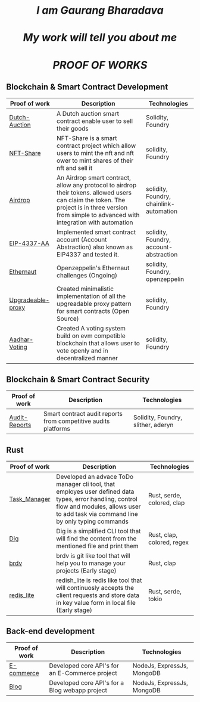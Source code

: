 <div align="center">
  <h1 style="font-style: italic">
   I am Gaurang Bharadava
  </h1>
</div>

<div align="center">
  <h1 style="font-style: italic">
   My work will tell you about me
  </h1>
</div>

<div align="center">
  <h1 style="font-style: italic">
   PROOF OF WORKS
  </h1>
</div>

## Blockchain & Smart Contract Development

| Proof of work                                                                  | Description                                                                                                                                       | Technologies                                  |
| ------------------------------------------------------------------------ | ------------------------------------------------------------------------------------------------------------------------------------------------- | --------------------------------------------- |
| [Dutch-Auction](https://github.com/GHexxerBrdv/Dutch-Auction.git)               |    A Dutch auction smart contract enable user to sell their goods                                                                               | Solidity, Foundry                            |
| [NFT-Share](https://github.com/GHexxerBrdv/Nft-Share.git)        | NFT-Share is a smart contract project which allow users to mint the nft and nft ower to mint shares of their nft and sell it                       | solidity, Foundry      
| [Airdrop](https://github.com/GHexxerBrdv/Airdrop.git)        | An Airdrop smart contract, allow any protocol to airdrop their tokens. allowed users can claim the token. The project is in three version from simple to advanced with integration with automation                       | solidity, Foundry, chainlink-automation      
| [EIP-4337-AA](https://github.com/GHexxerBrdv/EIP-4337-AA.git)        | Implemented smart contract account (Account Abstraction) also known as EIP4337 and tested it.                      | solidity, Foundry, account-abstraction     
| [Ethernaut](https://github.com/GHexxerBrdv/Ethernaut.git)        | Openzeppelin's Ethernaut challenges (Ongoing)                     | solidity, Foundry, openzeppelin     
| [Upgradeable-proxy](https://github.com/GHexxerBrdv/Upgrade-Proxy.git)        | Created minimalistic implementation of all the upgreadable proxy pattern for smart contracts (Open Source)                     | solidity, Foundry  
| [Aadhar-Voting](https://github.com/GHexxerBrdv/Aadhar-Voting.git)        | Created A voting system build on evm competible blockchain that allows user to vote openly and in decentralized manner                     | solidity, Foundry   


## Blockchain & Smart Contract Security

| Proof of work                                                                  | Description                                                                                                                                       | Technologies                                  |
| ------------------------------------------------------------------------ | ------------------------------------------------------------------------------------------------------------------------------------------------- | --------------------------------------------- |
| [Audit-Reports](https://github.com/GHexxerBrdv/Audit-Reports.git)               |    Smart contract audit reports from competitive audits platforms                                                                               | Solidity, Foundry, slither, aderyn                           |

## Rust 

| Proof of work                                                                  | Description                                                                                                                                       | Technologies                                  |
| ------------------------------------------------------------------------ | ------------------------------------------------------------------------------------------------------------------------------------------------- | --------------------------------------------- |
| [Task_Manager](https://github.com/GHexxerBrdv/Task_manager.git)               |    Developed an advace ToDo manager cli tool, that employes user defined data types, error handling, control flow and modules, allows user to add task via command line by only typing commands                                                                               | Rust, serde, colored, clap                           |
| [Dig](https://github.com/GHexxerBrdv/Dig.git)               |    Dig is a simplified CLI tool that will find the content from the mentioned file and print them                                                                                | Rust, clap, colored, regex                           |
| [brdv](https://github.com/GHexxerBrdv/brdv.git)               |    brdv is git like tool that will help you to manage your projects (Early stage)                                                                               | Rust, clap                           |
| [redis_lite](https://github.com/GHexxerBrdv/redis_lite.git)               |    redish_lite is redis like tool that will continuosly accepts the client requests and store data in key value form in local file (Early stage)                                                                              | Rust, serde, tokio                           |


## Back-end development

| Proof of work                                                                  | Description                                                                                                                                       | Technologies                                  |
| ------------------------------------------------------------------------ | ------------------------------------------------------------------------------------------------------------------------------------------------- | --------------------------------------------- |
| [E-commerce](https://github.com/GHexxerBrdv/E-Commerce-API.git)               |    Developed core API's for an E-Commerce project                                                                               | NodeJs, ExpressJs, MongoDB                           |
| [Blog](https://github.com/GHexxerBrdv/Blog-API.git)               |    Developed core API's for a Blog webapp project                                                                               | NodeJs, ExpressJs, MongoDB                           |
